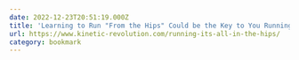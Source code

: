```yaml
---
date: 2022-12-23T20:51:19.000Z
title: 'Learning to Run "From the Hips" Could be the Key to You Running Injury Free...'
url: https://www.kinetic-revolution.com/running-its-all-in-the-hips/
category: bookmark
---
```

